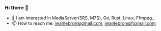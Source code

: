 ### Hi there 👋

- 🌱 I am interested in MediaServer(SRS, M7S), Go, Rust, Linux, Ffmpeg...
- 📫 How to reach me: iwanlebron@gmail.com, iwanlebron@foxmail.com 
